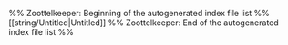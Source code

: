 %% Zoottelkeeper: Beginning of the autogenerated index file list  %%
 [[string/Untitled|Untitled]]
%% Zoottelkeeper: End of the autogenerated index file list  %%
